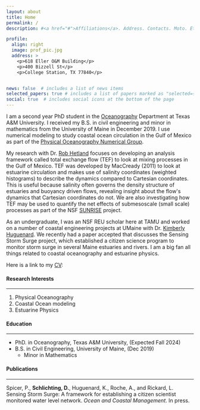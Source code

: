 ```yaml
---
layout: about
title: Home
permalink: /
description: #<a href="#">Affiliations</a>. Address. Contacts. Moto. Etc.

profile:
  align: right
  image: prof_pic.jpg
  address: >
    <p>618 Eller O&M Building</p>
    <p>400 Bizzell St</p>
    <p>College Station, TX 77840</p>


news: false  # includes a list of news items
selected_papers: true # includes a list of papers marked as "selected={true}"
social: true  # includes social icons at the bottom of the page
---
```


I am a second year PhD student in the [Oceanography](https://ocean.tamu.edu/) Department at Texas A&M University. I received my B.S. in civil engineering and minor in mathematics from the University of Maine in December 2019. I use numerical modeling to study coastal ocean circulation in the Gulf of Mexico as part of the [Physical Oceanography Numerical Group](https://tamu-pong.github.io).

My research with Dr. [Rob Hetland](https://ocean.tamu.edu/people/profiles/faculty/hetlandrobert.html) focuses on developing an analysis framework called total exchange flow (TEF) to look at mixing processes in the Gulf of Mexico. TEF was developed by MacCready (2011) to look at estuarine circulation and makes use of salinity coordinates (weighted histograms) to describe the dynamics compared to Cartesian coordinates. This is useful because salinity often governs the density structure of estuaries and buoyancy driven flows, revealing insight about the flow's dynamics that Cartesian coordinates do not. We are also investigating how TEF may be used to quantify the net effects of submesoscale (small scale) processes as part of the NSF [SUNRISE](https://sunrise-nsf.github.io/) project.

As an undergraduate, I was an NSF REU scholar here at TAMU and worked on a number of coastal engineering projects at UMaine with Dr. [Kimberly Huguenard](https://civil.umaine.edu/faculty/kimberly-huguenard/). We recently had a paper accepted that discusses the Sensing Storm Surge project, which established a citizen science program to monitor storm surge in several Maine estuaries and rivers. I am a big fan all things related to coastal oceanography and estuarine physics.

Here is a link to my <a href='/_pages/CV.pdf' class='image fit'> CV</a>:
#### Research Interests
---
1. Physical Oceanography
2. Coastal Ocean modeling
3. Estuarine Physics

#### Education
---
* PhD. in Oceanography, Texas A&M University, (Expected Fall 2024)
* B.S. in Civil Engineering, University of Maine, (Dec 2019)
  * Minor in Mathematics

#### Publications
---
Spicer, P., **Schlichting, D.**, Huguenard, K., Roche, A., and Rickard, L. Sensing Storm Surge: A framework for establishing a citizen scientist monitored water level network. *Ocean and Coastal Management*. In press.
